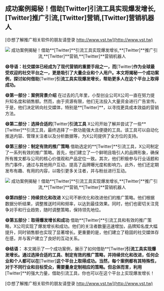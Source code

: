 ## **成功案例揭秘！借助**[Twitter]**引流工具实现爆发增长,**[Twitter]**推广引流,**[Twitter]**营销,**[Twitter]**营销机器人**

[😍想了解推广相关软件的朋友请登录 http://www.vst.tw](http://www.vst.tw)

 <center><img src="https://vst.tw/MP4/tuiguang/png/1.png" alt="成功案例揭秘！借助**[Twitter]**引流工具实现爆发增长,**[Twitter]**推广引流,**[Twitter]**营销,**[Twitter]**营销机器人"></center>

**😄导语：社交媒体已经成为了现代营销的重要手段之一，而**[Twitter]**作为全球最受欢迎的社交平台之一，更是吸引了大量企业和个人用户。本文将揭秘一个成功案例，探讨如何借助**[Twitter]**引流工具实现爆发增长，帮助更多人在这个平台上取得成功。**

**😄第一部分：案例背景介绍**
在过去的几年里，小型创业公司X公司一直在努力提升知名度和销售额。然而，由于资源有限，他们无法投入大量资金进行广告宣传。于是，他们决定转向社交媒体，特别是**[Twitter]**，以寻找更具成本效益的营销方法。

**😄第二部分：选择合适的**[Twitter]**引流工具**
X公司开始了解并尝试了一些**[Twitter]**引流工具，最终选择了一款功能强大且便捷的工具。该工具可以自动化推送内容、管理关注者以及分析数据等，为X公司提供了全方位的支持。

**😄第三部分：制定有效的推广策略**
借助选定的**[Twitter]**引流工具，X公司制定了一系列有效的推广策略。首先，他们建立了一个鲜明且吸引人的品牌形象，确保所有推文都与公司的核心价值观和产品定位一致。其次，他们积极参与行业话题和热门事件，通过与其他用户互动，提高了品牌曝光度和影响力。此外，他们还定期发布有趣、有用的内容，以吸引更多关注者，并与粉丝进行互动。

 <center><img src="https://vst.tw/MP4/tuiguang/png/0.png" alt="成功案例揭秘！借助**[Twitter]**引流工具实现爆发增长,**[Twitter]**推广引流,**[Twitter]**营销,**[Twitter]**营销机器人"></center>

**😄第四部分：持续优化和改进**
X公司不断优化和改进他们的推广策略。他们根据数据分析结果，调整推送时间和频率，以达到最佳效果。同时，他们也密切关注竞争对手和行业趋势，随时调整策略，保持领先地位。

**😄第五部分：取得爆发增长和成功**
借助**[Twitter]**引流工具和有效的推广策略，X公司实现了爆发增长和成功。他们的关注者数量迅速增加，品牌知名度大幅提升，同时销售额也实现了显著增长。更重要的是，他们建立了稳固的社交媒体存在感，并与客户建立了良好的互动关系。

**😄结语：**
本文揭示了一个成功案例，展示了如何借助**[Twitter]**引流工具实现爆发增长。通过选择合适的工具、制定有效的推广策略，并持续优化和改进，任何企业和个人都可以在**[Twitter]**这个平台上取得成功。当然，每个案例都有其特殊性，对于不同行业和目标受众，需要量身定制相应的策略。但总体而言，利用**[Twitter]**的强大力量，借助引流工具，你也可以在这个平台上实现爆发增长！

[😍想了解推广相关软件的朋友请登录 http://www.vst.tw](http://www.vst.tw)



